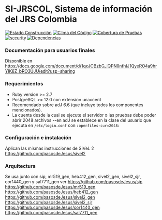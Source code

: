 # SI-JRSCOL, Sistema de información del JRS Colombia
[![Estado Construcción](https://api.travis-ci.org/pasosdeJesus/sivel2_sjrcol.svg?branch=master)](https://travis-ci.org/pasosdeJesus/sivel2_sjrcol) [![Clima del Código](https://codeclimate.com/github/pasosdeJesus/sivel2_sjrcol/badges/gpa.svg)](https://codeclimate.com/github/pasosdeJesus/sivel2_sjrcol) [![Cobertura de Pruebas](https://codeclimate.com/github/pasosdeJesus/sivel2_sjrcol/badges/coverage.svg)](https://codeclimate.com/github/pasosdeJesus/sivel2_sjrcol) [![security](https://hakiri.io/github/pasosdeJesus/sivel2_sjrcol/master.svg)](https://hakiri.io/github/pasosdeJesus/sivel2_sjrcol/master) [![Dependencias](https://gemnasium.com/pasosdeJesus/sivel2_sjrcol.svg)](https://gemnasium.com/pasosdeJesus/sivel2_sjrcol) 

### Documentación para usuarios finales

Disponible en <https://docs.google.com/document/d/1qxJOBzbG_lQPN0nfhlJ1QyeRO4a9hrYlK8Z_bRO3UJU/edit?usp=sharing>


### Requerimientos
* Ruby version >= 2.7
* PostgreSQL >= 12.0 con extension unaccent
* Recomendado sobre adJ 6.6 (que incluye todos los componentes mencionados). 
* La cuenta desde la cual se ejecute el servidor o las pruebas debe poder abrir 2048 archivos --en 
adJ se establece en la clase del usuario que ejecuta en `/etc/login.conf` con `:openfiles-cur=2048:`


### Configuración e instalación
Aplican las mismas instrucciones de SIVeL 2
<https://github.com/pasosdeJesus/sivel2>

### Arquitectura
Se usa junto con sip, mr519_gen, heb412_gen, sivel2_gen, sivel2_sjr, cor1440_gen y sal7711_gen ver
https://github.com/pasosdeJesus/sip
https://github.com/pasosdeJesus/mr519_gen
https://github.com/pasosdeJesus/heb412_gen
https://github.com/pasosdeJesus/sivel2_gen
https://github.com/pasosdeJesus/sivel2_sjr
https://github.com/pasosdeJesus/cor1440_gen
https://github.com/pasosdeJesus/sal7711_gen

